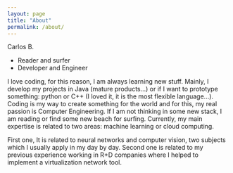 ```yaml
---
layout: page
title: "About"
permalink: /about/
---
```


Carlos B.
- Reader and surfer
- Developer and Engineer

I love coding, for this reason, I am always learning new stuff. Mainly, I develop my projects in Java (mature products...) or if I want to prototype something: python or C++ (I loved it, it is the most flexible language...).
Coding is my way to create something for the world and for this, my real passion is Computer Engineering.  If I am not thinking in some new stack, I am reading or find some new beach for surfing. Currently, my main expertise is related to two areas: machine learning or cloud computing. 

First one, It is related to  neural networks and computer vision, two subjects which I usually apply in my day by day. Second one is related to my previous experience working in R+D companies where I helped to implement a virtualization network tool.
